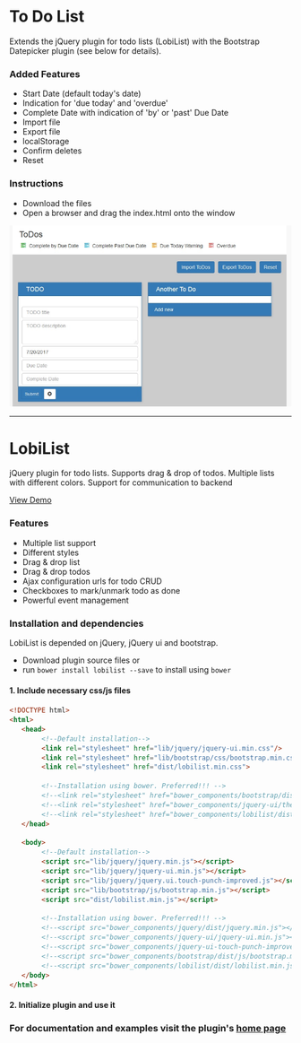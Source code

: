 
# To Do List
Extends the jQuery plugin for todo lists (LobiList) with the Bootstrap Datepicker plugin (see below for details).

### Added Features

- Start Date (default today's date)
- Indication for 'due today' and 'overdue'
- Complete Date with indication of 'by' or 'past' Due Date
- Import file
- Export file
- localStorage
- Confirm deletes
- Reset

### Instructions

- Download the files
- Open a browser and drag the index.html onto the window

<p><img src="to_do_list_screenshot.jpg"></p>




---------------------------------------------------------------------------------------------------------------
# LobiList
jQuery plugin for todo lists. Supports drag & drop of todos. Multiple lists with different colors. Support for communication to backend

[View Demo](http://lobianijs.com/site/lobilist)

### Features

- Multiple list support
- Different styles
- Drag & drop list
- Drag & drop todos
- Ajax configuration urls for todo CRUD
- Checkboxes to mark/unmark todo as done
- Powerful event management

### Installation and dependencies

LobiList is depended on jQuery, jQuery ui and bootstrap.

- Download plugin source files or
- run `bower install lobilist --save` to install using `bower`

#### 1. Include necessary css/js files

```html
<!DOCTYPE html>
<html>
   <head>
        <!--Default installation-->
        <link rel="stylesheet" href="lib/jquery/jquery-ui.min.css"/>
        <link rel="stylesheet" href="lib/bootstrap/css/bootstrap.min.css"/>
        <link rel="stylesheet" href="dist/lobilist.min.css">

        <!--Installation using bower. Preferred!!! -->
        <!--<link rel="stylesheet" href="bower_components/bootstrap/dist/css/bootstrap.min.css"/>-->
        <!--<link rel="stylesheet" href="bower_components/jquery-ui/themes/ui-lightness/jquery-ui.min.css"/>-->
        <!--<link rel="stylesheet" href="bower_components/lobilist/dist/lobilist.min.css"/>-->
   </head>

   <body>
        <!--Default installation-->
        <script src="lib/jquery/jquery.min.js"></script>
        <script src="lib/jquery/jquery-ui.min.js"></script>
        <script src="lib/jquery/jquery.ui.touch-punch-improved.js"></script>
        <script src="lib/bootstrap/js/bootstrap.min.js"></script>
        <script src="dist/lobilist.min.js"></script>

        <!--Installation using bower. Preferred!!! -->
        <!--<script src="bower_components/jquery/dist/jquery.min.js"></script>-->
        <!--<script src="bower_components/jquery-ui/jquery-ui.min.js"></script>-->
        <!--<script src="bower_components/jquery-ui-touch-punch-improved/jquery.ui.touch-punch-improved.js"></script>-->
        <!--<script src="bower_components/bootstrap/dist/js/bootstrap.min.js"></script>-->
        <!--<script src="bower_components/lobilist/dist/lobilist.min.js"></script>-->
   </body>
</html>
```

#### 2. Initialize plugin and use it

### For documentation and examples visit the plugin's [home page](http://lobianijs.com/site/lobilist)

